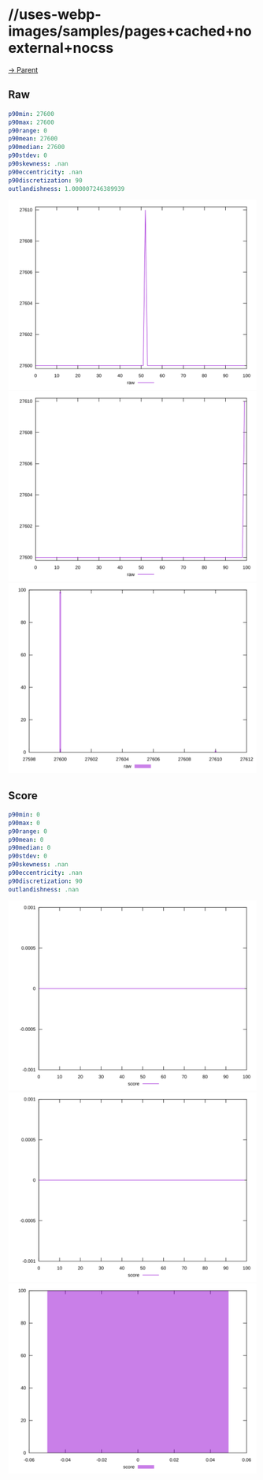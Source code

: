 
# //uses-webp-images/samples/pages+cached+noexternal+nocss

[→ Parent](../..)


## Raw


```yaml
p90min: 27600
p90max: 27600
p90range: 0
p90mean: 27600
p90median: 27600
p90stdev: 0
p90skewness: .nan
p90eccentricity: .nan
p90discretization: 90
outlandishness: 1.000007246389939

```

![PLOT: raw-values](./raw/values.svg)![PLOT: raw-sorted](./raw/sorted.svg)![PLOT: raw-histogram](./raw/histogram.svg)
## Score


```yaml
p90min: 0
p90max: 0
p90range: 0
p90mean: 0
p90median: 0
p90stdev: 0
p90skewness: .nan
p90eccentricity: .nan
p90discretization: 90
outlandishness: .nan

```

![PLOT: score-values](./score/values.svg)![PLOT: score-sorted](./score/sorted.svg)![PLOT: score-histogram](./score/histogram.svg)